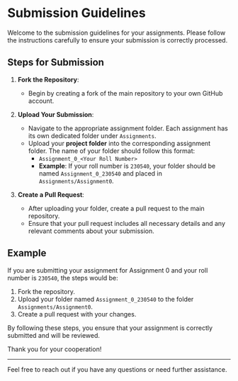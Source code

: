 # Submission Guidelines

Welcome to the submission guidelines for your assignments. Please follow the instructions carefully to ensure your submission is correctly processed.

## Steps for Submission

1. **Fork the Repository**:
   - Begin by creating a fork of the main repository to your own GitHub account.

2. **Upload Your Submission**:
   - Navigate to the appropriate assignment folder. Each assignment has its own dedicated folder under `Assignments`.
   - Upload your **project folder** into the corresponding assignment folder. The name of your folder should follow this format:
     - `Assignment_0_<Your Roll Number>`
     - **Example**: If your roll number is `230540`, your folder should be named `Assignment_0_230540` and placed in `Assignments/Assignment0`.

3. **Create a Pull Request**:
   - After uploading your folder, create a pull request to the main repository.
   - Ensure that your pull request includes all necessary details and any relevant comments about your submission.

## Example

If you are submitting your assignment for Assignment 0 and your roll number is `230540`, the steps would be:

1. Fork the repository.
2. Upload your folder named `Assignment_0_230540` to the folder `Assignments/Assignment0`.
3. Create a pull request with your changes.

By following these steps, you ensure that your assignment is correctly submitted and will be reviewed.

Thank you for your cooperation!

---

Feel free to reach out if you have any questions or need further assistance.
